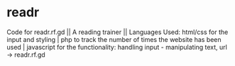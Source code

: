 # readr
Code for readr.rf.gd ||
A reading trainer ||
Languages Used:
html/css for the input and styling |
php to track the number of times the website has been used |
javascript for the functionality: handling input - manipulating text, url -> readr.rf.gd
